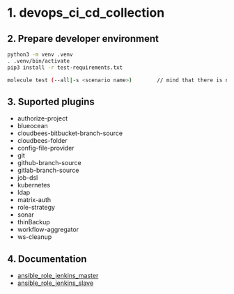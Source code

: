 # 1. devops_ci_cd_collection

## 2. Prepare developer environment
```bash
python3 -m venv .venv
. .venv/bin/activate
pip3 install -r test-requirements.txt

molecule test (--all|-s <scenario name>)        // mind that there is no scenario named 'default'
```

## 3. Suported plugins
* authorize-project
* blueocean
* cloudbees-bitbucket-branch-source
* cloudbees-folder
* config-file-provider
* git
* github-branch-source
* gitlab-branch-source
* job-dsl
* kubernetes
* ldap
* matrix-auth
* role-strategy
* sonar
* thinBackup
* workflow-aggregator
* ws-cleanup

## 4. Documentation
* [ansible_role_jenkins_master](roles/ansible_role_jenkins_master/README.md)
* [ansible_role_jenkins_slave](roles/ansible_role_jenkins_slave/README.md)
